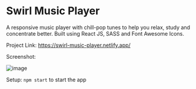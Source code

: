 # Swirl Music Player

A responsive music player with chill-pop tunes to help you relax, study and concentrate better.
Built using React JS, SASS and Font Awesome Icons.

Project Link:
https://swirl-music-player.netlify.app/

Screenshot:

![image](https://user-images.githubusercontent.com/75184965/109591905-416ff600-7ac3-11eb-800c-560ec70728ca.png)


Setup:
`npm start` to start the app
